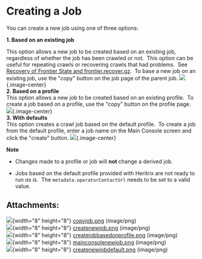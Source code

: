 # Creating a Job

You can create a new job using one of three options:

**1. Based on an existing job**

This option allows a new job to be created based on an existing job,
regardless of whether the job has been crawled or not.  This option can
be useful for repeating crawls or recovering crawls that had problems. 
See [Recovery of Frontier State and
frontier.recover.gz](https://webarchive.jira.com/wiki/display/Heritrix/Recovery+of+Frontier+State+and+frontier.recover.gz). 
To base a new job on an existing job, use the "copy" button on the job
page of the parent job.
![](attachments/5735651/5865660.png){.image-center}  
**2. Based on a profile**  
This option allows a new job to be created based on an existing
profile.  To create a job based on a profile, use the "copy" button on
the profile page. ![](attachments/5735651/5865661.png){.image-center}  
**3. With defaults**  
This option creates a crawl job based on the default profile.  To create
a job from the default profile, enter a job name on the Main Console
screen and click the "create" button.
![](attachments/5735651/5865663.png){.image-center}

**Note**

-   Changes made to a profile or job will **not** change a derived job.

<!-- -->

-   Jobs based on the default profile provided with Heritrix are not
    ready to run *as is*.  The `metadata.operatorContactUrl` needs to be
    set to a valid value.

## Attachments:

![](images/icons/bullet_blue.gif){width="8" height="8"}
[copyjob.png](attachments/5735651/5865605.png) (image/png)  
![](images/icons/bullet_blue.gif){width="8" height="8"}
[createnewjob.png](attachments/5735651/5865660.png) (image/png)  
![](images/icons/bullet_blue.gif){width="8" height="8"}
[createjobbasedonprofile.png](attachments/5735651/5865661.png)
(image/png)  
![](images/icons/bullet_blue.gif){width="8" height="8"}
[mainconsolenewjob.png](attachments/5735651/5865662.png) (image/png)  
![](images/icons/bullet_blue.gif){width="8" height="8"}
[createnewjobdefault.png](attachments/5735651/5865663.png) (image/png)  
